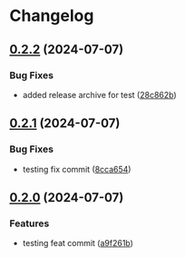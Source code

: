 # Changelog

## [0.2.2](https://github.com/unfrgivn/cli-tool-test/compare/v0.2.1...v0.2.2) (2024-07-07)


### Bug Fixes

* added release archive for test ([28c862b](https://github.com/unfrgivn/cli-tool-test/commit/28c862b49ae05231ed9a5fbcd5d238c31629a977))

## [0.2.1](https://github.com/unfrgivn/cli-tool-test/compare/v0.2.0...v0.2.1) (2024-07-07)


### Bug Fixes

* testing fix commit ([8cca654](https://github.com/unfrgivn/cli-tool-test/commit/8cca6545b42e4f6d2b94a0920ce28c232e38f359))

## [0.2.0](https://github.com/unfrgivn/cli-tool-test/compare/v0.1.0...v0.2.0) (2024-07-07)


### Features

* testing feat commit ([a9f261b](https://github.com/unfrgivn/cli-tool-test/commit/a9f261b7392c2624682b7d89630ec4f2b2290956))
